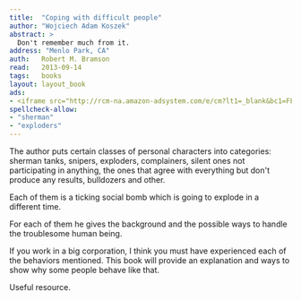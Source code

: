 ```yaml
---
title:	"Coping with difficult people"
author: "Wojciech Adam Koszek"
abstract: >
  Don't remember much from it.
address: "Menlo Park, CA"
auth:	Robert M. Bramson
read:	2013-09-14
tags:	books
layout: layout_book
ads:
- <iframe src="http://rcm-na.amazon-adsystem.com/e/cm?lt1=_blank&bc1=FFFFFF&IS2=1&bg1=FFFFFF&fc1=000000&lc1=FF0000&t=wkoszek-20&o=1&p=8&l=as4&m=amazon&f=ifr&ref=ss_til&asins=0440202019" style="width:120px;height:240px;" scrolling="no" marginwidth="0" marginheight="0" frameborder="0"></iframe>
spellcheck-allow:
- "sherman"
- "exploders"
---
```


The author puts certain classes of personal characters into categories:
sherman tanks, snipers, exploders, complainers, silent ones not
participating in anything, the ones that agree with everything but don't
produce any results, bulldozers and other.

Each of them is a ticking social bomb which is going to explode in a
different time.

For each of them he gives the background and the possible ways to handle the
troublesome human being.

If you work in a big corporation, I think you must have experienced each of
the behaviors mentioned. This book will provide an explanation and ways to
show why some people behave like that.

Useful resource.

